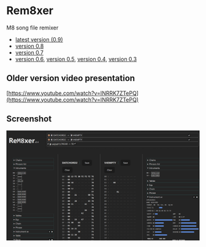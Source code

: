 
# Rem8xer

M8 song file remixer

 * [latest version (0.9)](https://twinside.github.io/rem8xer/) 
 * [version 0.8](https://twinside.github.io/rem8xer/v0.8) 
 * [version 0.7](https://twinside.github.io/rem8xer/v0.7) 
 * [version 0.6](https://twinside.github.io/rem8xer/v0.6), [version 0.5](https://twinside.github.io/rem8xer/v0.5),
   [version 0.4](https://twinside.github.io/rem8xer/v0.4), [version 0.3](https://twinside.github.io/rem8xer/v0.3)

## Older version video presentation

[https://www.youtube.com/watch?v=INRRK7ZTePQ](https://www.youtube.com/watch?v=INRRK7ZTePQ)

## Screenshot

![screenshot](./img/screenshot.png)
